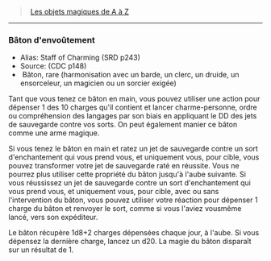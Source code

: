 ﻿> [Les objets magiques de A à Z](hd_magicitems_az_les_objets_magiques_de_a_a_z.md)

---

### Bâton d'envoûtement

- Alias: Staff of Charming (SRD p243)
- Source: (CDC p148)
-  Bâton, rare (harmonisation avec un barde, un clerc, un druide, un ensorceleur, un magicien ou un sorcier exigée)

Tant que vous tenez ce bâton en main, vous pouvez utiliser une action pour dépenser 1 des 10 charges qu'il contient et lancer charme-personne, ordre ou compréhension des langages par son biais en appliquant le DD des jets de sauvegarde contre vos sorts. On peut également manier ce bâton comme une arme magique.

Si vous tenez le bâton en main et ratez un jet de sauvegarde contre un sort d'enchantement qui vous prend vous, et uniquement vous, pour cible, vous pouvez transformer votre jet de sauvegarde raté en réussite. Vous ne pourrez plus utiliser cette propriété du bâton jusqu'à l'aube suivante. Si vous réussissez un jet de sauvegarde contre un sort d'enchantement qui vous prend vous, et uniquement vous, pour cible, avec ou sans l'intervention du bâton, vous pouvez utiliser votre réaction pour dépenser 1 charge du bâton et renvoyer le sort, comme si vous l'aviez vousmême lancé, vers son expéditeur.

Le bâton récupère 1d8+2 charges dépensées chaque jour, à l'aube. Si vous dépensez la dernière charge, lancez un d20. La magie du bâton disparaît sur un résultat de 1.

